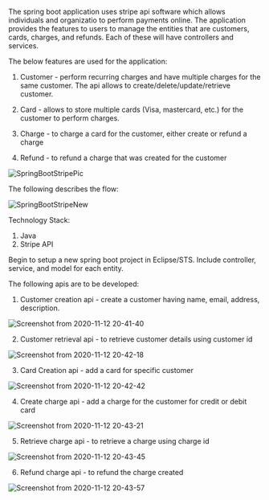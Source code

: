 The spring boot application uses stripe api software which allows individuals and organizatio to perform payments online. The application provides the features to users to manage the entities that are customers, cards, charges, and refunds. Each of these will have controllers and services.

The below features are used for the application:
1) Customer - perform recurring charges and have multiple charges for the same customer. The api allows to create/delete/update/retrieve customer.


2) Card - allows to store multiple cards (Visa, mastercard, etc.) for the customer to perform charges.



3) Charge  - to charge a card for the customer, either create or refund a charge


4) Refund  - to refund a charge that was created for the customer



![SpringBootStripePic](https://user-images.githubusercontent.com/22809880/98669436-d1e6c700-236a-11eb-9561-d703b6818d5a.png)




The following describes the flow: 

![SpringBootStripeNew](https://user-images.githubusercontent.com/22809880/98668395-43be1100-2369-11eb-9957-4c81b52ff37e.png)


Technology Stack:
1) Java
2) Stripe API


Begin to setup a new spring boot project in Eclipse/STS. Include controller, service, and model for each entity.


The following apis are to be developed:

1) Customer creation api - create a customer having name, email, address, description.

![Screenshot from 2020-11-12 20-41-40](https://user-images.githubusercontent.com/22809880/98974659-058c3300-24ca-11eb-8f63-170e1a4a7675.png)



2) Customer retrieval api - to retrieve customer details using customer id

![Screenshot from 2020-11-12 20-42-18](https://user-images.githubusercontent.com/22809880/98974981-60258f00-24ca-11eb-83a9-a54a01a9d474.png)



3) Card Creation api - add a card for specific customer

![Screenshot from 2020-11-12 20-42-42](https://user-images.githubusercontent.com/22809880/98975087-88ad8900-24ca-11eb-8e9e-9ef777a6bd15.png)


4) Create charge api - add a charge for the customer for credit or debit card

![Screenshot from 2020-11-12 20-43-21](https://user-images.githubusercontent.com/22809880/98975604-27d28080-24cb-11eb-83a4-6b295810bd13.png)


5) Retrieve charge api - to retrieve a charge using charge id

![Screenshot from 2020-11-12 20-43-45](https://user-images.githubusercontent.com/22809880/98975725-4fc1e400-24cb-11eb-90e2-3704a0384632.png)


6) Refund charge api - to refund the charge created

![Screenshot from 2020-11-12 20-43-57](https://user-images.githubusercontent.com/22809880/98975881-8a2b8100-24cb-11eb-8361-5554c5f909d3.png)


